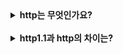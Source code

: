 <details>
    <summary><b>http는 무엇인가요?</b></summary>
    <br>
    1. 이론설명
    2. 부가설명
    3. 사용 경험 (개인)
    4. 장단점
</details>
    
<br>

<details>
    <summary><b>http1.1과 http의 차이는?</b></summary>
    <br>
    어쩌구저쩌구
</details>
    
<br>